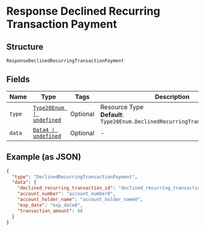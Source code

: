 
# Response Declined Recurring Transaction Payment

## Structure

`ResponseDeclinedRecurringTransactionPayment`

## Fields

| Name | Type | Tags | Description |
|  --- | --- | --- | --- |
| `type` | [`Type20Enum \| undefined`](../../doc/models/type-20-enum.md) | Optional | Resource Type<br>**Default**: `Type20Enum.DeclinedRecurringTransactionPayment` |
| `data` | [`Data4 \| undefined`](../../doc/models/data-4.md) | Optional | - |

## Example (as JSON)

```json
{
  "type": "DeclinedRecurringTransactionPayment",
  "data": {
    "declined_recurring_transaction_id": "declined_recurring_transaction_id6",
    "account_number": "account_number0",
    "account_holder_name": "account_holder_name0",
    "exp_date": "exp_date8",
    "transaction_amount": 88
  }
}
```

